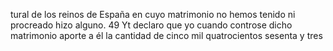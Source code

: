 tural de los reinos de España en cuyo matrimonio no hemos tenido ni procreado hizo alguno.
49 Yt declaro que yo cuando controse dicho matrimonio aporte a él la cantidad de cinco mil quatrocientos sesenta y tres